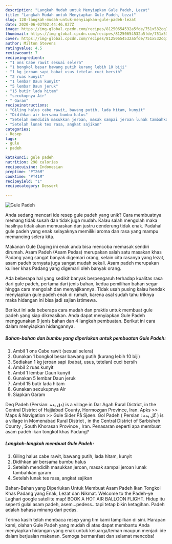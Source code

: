 ```yaml
---
description: "Langkah Mudah untuk Menyiapkan Gule Padeh, Lezat"
title: "Langkah Mudah untuk Menyiapkan Gule Padeh, Lezat"
slug: 128-langkah-mudah-untuk-menyiapkan-gule-padeh-lezat
date: 2020-06-02T02:44:46.027Z
image: https://img-global.cpcdn.com/recipes/81250654532a5fde/751x532cq70/gule-padeh-foto-resep-utama.jpg
thumbnail: https://img-global.cpcdn.com/recipes/81250654532a5fde/751x532cq70/gule-padeh-foto-resep-utama.jpg
cover: https://img-global.cpcdn.com/recipes/81250654532a5fde/751x532cq70/gule-padeh-foto-resep-utama.jpg
author: Milton Stevens
ratingvalue: 4.5
reviewcount: 7
recipeingredient:
- "1 ons Cabe rawit sesuai selera"
- "1 bongkol besar bawang putih kurang lebih 10 biji"
- "1 kg jeroan sapi babat usus tetelan cuci bersih"
- "2 ruas kunyit"
- "1 lembar Daun kunyit"
- "5 lembar Daun jeruk"
- "15 butir lada hitam"
- "secukupnya Air"
- " Garam"
recipeinstructions:
- "Giling halus cabe rawit, bawang putih, lada hitam, kunyit"
- "Didihkan air bersama bumbu halus"
- "Setelah mendidih masukkan jeroan, masak sampai jeroan lunak tambahkan garam"
- "Setelah lunak tes rasa, angkat sajikan"
categories:
- Resep
tags:
- gule
- padeh

katakunci: gule padeh 
nutrition: 298 calories
recipecuisine: Indonesian
preptime: "PT26M"
cooktime: "PT41M"
recipeyield: "1"
recipecategory: Dessert

---
```



![Gule Padeh](https://img-global.cpcdn.com/recipes/81250654532a5fde/751x532cq70/gule-padeh-foto-resep-utama.jpg)

Anda sedang mencari ide resep gule padeh yang unik? Cara membuatnya memang tidak susah dan tidak juga mudah. Kalau salah mengolah maka hasilnya tidak akan memuaskan dan justru cenderung tidak enak. Padahal gule padeh yang enak selayaknya memiliki aroma dan rasa yang mampu memancing selera kita.

Makanan Gule Daging ini enak anda bisa mencoba memasak sendiri dirumah. Asam Padeh (Asam Pedas) merupakan salah satu masakan khas Padang yang sangat banyak digemari orang, selain cita rasanya yang lezat, asam padeh ternyata juga sangat mudah sekali. Asam padeh merupakan kuliner khas Padang yang digemari oleh banyak orang.

Ada beberapa hal yang sedikit banyak berpengaruh terhadap kualitas rasa dari gule padeh, pertama dari jenis bahan, kedua pemilihan bahan segar hingga cara mengolah dan menyajikannya. Tidak usah pusing kalau hendak menyiapkan gule padeh enak di rumah, karena asal sudah tahu triknya maka hidangan ini bisa jadi sajian istimewa.


Berikut ini ada beberapa cara mudah dan praktis untuk membuat gule padeh yang siap dikreasikan. Anda dapat menyiapkan Gule Padeh menggunakan 9 jenis bahan dan 4 langkah pembuatan. Berikut ini cara dalam menyiapkan hidangannya.

<!--inarticleads1-->

##### Bahan-bahan dan bumbu yang diperlukan untuk pembuatan Gule Padeh:

1. Ambil 1 ons Cabe rawit (sesuai selera)
1. Gunakan 1 bongkol besar bawang putih (kurang lebih 10 biji)
1. Sediakan 1 kg jeroan sapi (babat, usus, tetelan) cuci bersih
1. Ambil 2 ruas kunyit
1. Ambil 1 lembar Daun kunyit
1. Gunakan 5 lembar Daun jeruk
1. Ambil 15 butir lada hitam
1. Gunakan secukupnya Air
1. Siapkan  Garam


Deq Padeh (Persian: دق پده‎) is a village in Dar Agah Rural District, in the Central District of Hajjiabad County, Hormozgan Province, Iran. Apks &gt;&gt; Maps &amp; Navigation &gt;&gt; Gule Sider På Sjøen. Gol Padeh ( Persian : گل پده ‎) is a village in Momenabad Rural District , in the Central District of Sarbisheh County , South Khorasan Province , Iran. Penasaran seperti apa membuat asam padeh ikan tongkol khas Padang? 

<!--inarticleads2-->

##### Langkah-langkah membuat Gule Padeh:

1. Giling halus cabe rawit, bawang putih, lada hitam, kunyit
1. Didihkan air bersama bumbu halus
1. Setelah mendidih masukkan jeroan, masak sampai jeroan lunak tambahkan garam
1. Setelah lunak tes rasa, angkat sajikan


Bahan-Bahan yang Diperlukan Untuk Membuat Asam Padeh Ikan Tongkol Khas Padang yang Enak, Lezat dan Nikmat. Welcome to the Padeh-ye Laghari google satellite map! BOOK A HOT AIR BALLOON FLIGHT. Hidup itu seperti gulai asam padeh, asem…pedess…tapi tetap bikin ketagihan. Padeh adalah bahasa minang dari pedas. 

Terima kasih telah membaca resep yang tim kami tampilkan di sini. Harapan kami, olahan Gule Padeh yang mudah di atas dapat membantu Anda menyiapkan hidangan yang enak untuk keluarga/teman maupun menjadi ide dalam berjualan makanan. Semoga bermanfaat dan selamat mencoba!
